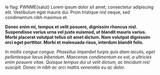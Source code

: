 le flag: PWNME{salut}
Lorem ipsum dolor sit amet, consectetur adipiscing elit. Vestibulum eget mauris dui. Proin tristique nisl neque, sed condimentum nibh maximus et.

**Donec enim mi, tempus et velit posuere, dignissim rhoncus nisl. Suspendisse varius urna vel justo euismod, ut blandit mauris varius. Morbi placerat volutpat tellus sit amet dictum. Nam volutpat dignissim orci eget porttitor. Morbi et malesuada risus, interdum blandit felis.**

*In mollis congue congue. Phasellus imperdiet turpis quis diam iaculis, eget pellentesque lacus bibendum. Maecenas condimentum ex est, a ultricies enim posuere vitae. Quisque tempus dui ut velit dictum, ac tincidunt nisl suscipit. Donec in nibh ac orci mattis venenatis eu ac dolor.*